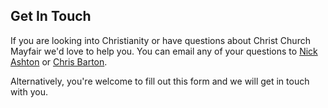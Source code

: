 ---
---
## Get In Touch
If you are looking into Christianity or have questions about Christ Church Mayfair we'd love to help you. You can email any of your questions to [Nick Ashton](mailto:nick@christchurchmayfair.org) or [Chris Barton](mailto:chris.barton@christchurchmayfair.org).

Alternatively, you're welcome to fill out this form and we will get in touch with you.